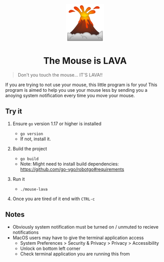 <p align="center">
  <img width="120" alt="portfolio_view" src="https://raw.githubusercontent.com/ismet55555/the-mouse-is-lava/main/assets/volcano.png">
</p>

<h1 align="center">The Mouse is LAVA</h1>

> Don't you touch the mouse... IT'S LAVA!!

If you are trying to not use your mouse, this little program is for you! This program is aimed to help you use your mouse less by sending you a anoying system notification every time you move your mouse. 

## Try it

1. Ensure `go` version 1.17 or higher is installed
    - `go version`
    - If not, install it.

2. Build the project
    - `go build`
    - Note: Might need to install build dependencies: https://github.com/go-vgo/robotgo#requirements

3. Run it
    - `./mouse-lava`

4. Once you are tired of it end with `CTRL-c`


## Notes

- Obviously system notification must be turned on / unmuted to recieve notifications
- MacOS users may have to give the terminal application access
    - System Preferences > Security & Privacy > Privacy > Accessibility
    - Unlock on bottom left corner
    - Check terminal application you are running this from

